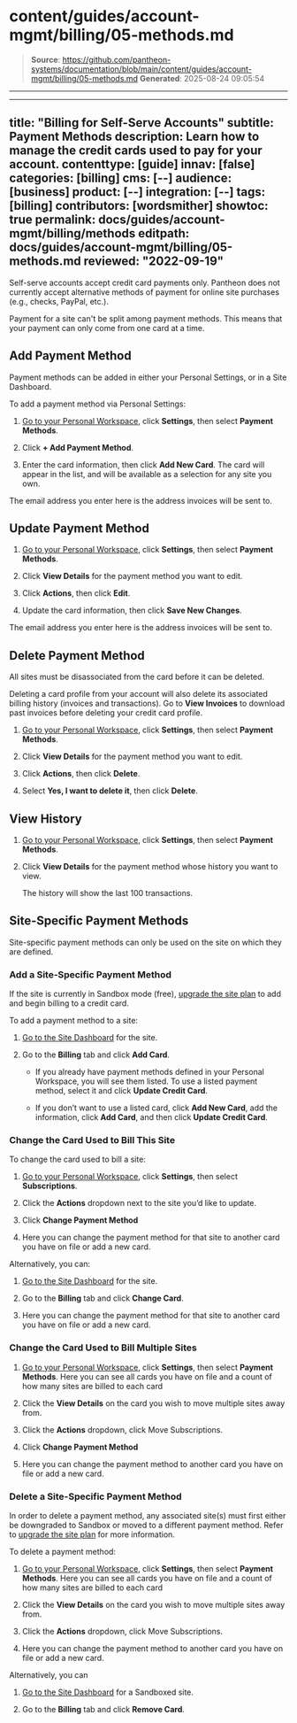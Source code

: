 # content/guides/account-mgmt/billing/05-methods.md

> **Source**: https://github.com/pantheon-systems/documentation/blob/main/content/guides/account-mgmt/billing/05-methods.md
> **Generated**: 2025-08-24 09:05:54

---

---
title: "Billing for Self-Serve Accounts"
subtitle: Payment Methods
description: Learn how to manage the credit cards used to pay for your account.
contenttype: [guide]
innav: [false]
categories: [billing]
cms: [--]
audience: [business]
product: [--]
integration: [--]
tags: [billing]
contributors: [wordsmither]
showtoc: true
permalink: docs/guides/account-mgmt/billing/methods
editpath: docs/guides/account-mgmt/billing/05-methods.md
reviewed: "2022-09-19"
---

Self-serve accounts accept credit card payments only. Pantheon does not currently accept alternative methods of payment for online site purchases (e.g., checks, PayPal, etc.).

<Alert title="Note" type="info" >

Payment for a site can't be split among payment methods. This means that your payment can only come from one card at a time.

</Alert>

## Add Payment Method

Payment methods can be added in either your Personal Settings, or in a Site Dashboard.

To add a payment method via Personal Settings:

1. [Go to your Personal Workspace](/guides/account-mgmt/workspace-sites-teams/workspaces#switch-between-workspaces), click **Settings**, then select **Payment Methods**.

1. Click **+ Add Payment Method**.

1. Enter the card information, then click **Add New Card**.  The card will appear in the list, and will be available as a selection for any site you own.

<Alert title="Note" type="info" >

The email address you enter here is the address invoices will be sent to.

</Alert>

## Update Payment Method

1. [Go to your Personal Workspace](/guides/account-mgmt/workspace-sites-teams/workspaces#switch-between-workspaces), click **Settings**, then select **Payment Methods**.

1. Click **View Details** for the payment method you want to edit.

1. Click **Actions**, then click **Edit**.

1. Update the card information, then click **Save New Changes**.

<Alert title="Note" type="info" >

The email address you enter here is the address invoices will be sent to.

</Alert>

## Delete Payment Method

All sites must be disassociated from the card before it can be deleted.

<Alert title="Warning" type="danger">

Deleting a card profile from your account will also delete its associated billing history (invoices and transactions). Go to **View Invoices** to download past invoices before deleting your credit card profile.

</Alert>

1. [Go to your Personal Workspace](/guides/account-mgmt/workspace-sites-teams/workspaces#switch-between-workspaces), click **Settings**, then select **Payment Methods**.

1. Click **View Details** for the payment method you want to edit.

1. Click **Actions**, then click **Delete**.

1. Select **Yes, I want to delete it**, then click **Delete**.


## View History

1. [Go to your Personal Workspace](/guides/account-mgmt/workspace-sites-teams/workspaces#switch-between-workspaces), click **Settings**, then select **Payment Methods**.

1. Click **View Details** for the payment method whose history you want to view.

   The history will show the last 100 transactions.


## Site-Specific Payment Methods

Site-specific payment methods can only be used on the site on which they are defined.

### Add a Site-Specific Payment Method

<Alert title="Note" type="info" >

If the site is currently in Sandbox mode (free), [upgrade the site plan](/guides/launch/plans/) to add and begin billing to a credit card.

</Alert>

To add a payment method to a site:

1. [Go to the Site Dashboard](/guides/account-mgmt/workspace-sites-teams/sites#site-dashboard) for the site.

1. Go to the **Billing** tab and click **Add Card**.

   - If you already have payment methods defined in your Personal Workspace, you will see them listed.  To use a listed payment method, select it and click **Update Credit Card**.

   - If you don’t want to use a listed card, click **Add New Card**, add the information, click **Add Card**, and then click **Update Credit Card**.

### Change the Card Used to Bill This Site

To change the card used to bill a site:

1. [Go to your Personal Workspace](/guides/account-mgmt/workspace-sites-teams/workspaces#switch-between-workspaces), click **Settings**, then select **Subscriptions**.

1. Click the **Actions** dropdown next to the site you’d like to update.

1. Click **Change Payment Method**

1. Here you can change the payment method for that site to another card you have on file or add a new card.

Alternatively, you can:

1. [Go to the Site Dashboard](/guides/account-mgmt/workspace-sites-teams/sites#site-dashboard) for the site.

1. Go to the **Billing** tab and click **Change Card**.

1. Here you can change the payment method for that site to another card you have on file or add a new card.

### Change the Card Used to Bill Multiple Sites

1. [Go to your Personal Workspace](/guides/account-mgmt/workspace-sites-teams/workspaces#switch-between-workspaces), click **Settings**, then select **Payment Methods**. Here you can see all cards you have on file and a count of how many sites are billed to each card

1. Click the **View Details** on the card you wish to move multiple sites away from.

1. Click the **Actions** dropdown, click Move Subscriptions.

1. Click **Change Payment Method**

1. Here you can change the payment method to another card you have on file or add a new card.


### Delete a Site-Specific Payment Method

<Alert title="Note" type="info" >

In order to delete a payment method, any associated site(s) must first either be downgraded to Sandbox or moved to a different payment method.
Refer to [upgrade the site plan](/guides/account-mgmt/plans/site-plans) for more information.

</Alert>

To delete a payment method:

1. [Go to your Personal Workspace](/guides/account-mgmt/workspace-sites-teams/workspaces#switch-between-workspaces), click **Settings**, then select **Payment Methods**. Here you can see all cards you have on file and a count of how many sites are billed to each card

1. Click the **View Details** on the card you wish to move multiple sites away from.

1. Click the **Actions** dropdown, click Move Subscriptions.

1. Here you can change the payment method to another card you have on file or add a new card.

Alternatively, you can

1. [Go to the Site Dashboard](/guides/account-mgmt/workspace-sites-teams/sites#site-dashboard) for a Sandboxed site.

1. Go to the **Billing** tab and click **Remove Card**.
